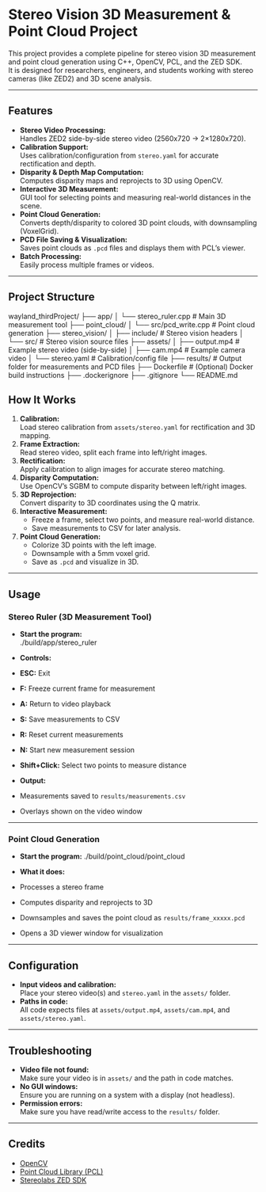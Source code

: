 # Stereo Vision 3D Measurement & Point Cloud Project

This project provides a complete pipeline for stereo vision 3D measurement and point cloud generation using C++, OpenCV, PCL, and the ZED SDK.  
It is designed for researchers, engineers, and students working with stereo cameras (like ZED2) and 3D scene analysis.

---

## Features

- **Stereo Video Processing:**  
  Handles ZED2 side-by-side stereo video (2560x720 → 2×1280x720).
- **Calibration Support:**  
  Uses calibration/configuration from `stereo.yaml` for accurate rectification and depth.
- **Disparity & Depth Map Computation:**  
  Computes disparity maps and reprojects to 3D using OpenCV.
- **Interactive 3D Measurement:**  
  GUI tool for selecting points and measuring real-world distances in the scene.
- **Point Cloud Generation:**  
  Converts depth/disparity to colored 3D point clouds, with downsampling (VoxelGrid).
- **PCD File Saving & Visualization:**  
  Saves point clouds as `.pcd` files and displays them with PCL’s viewer.
- **Batch Processing:**  
  Easily process multiple frames or videos.

---

## Project Structure
wayland_thirdProject/ ├── app/ │ └── stereo_ruler.cpp # Main 3D measurement tool ├── point_cloud/ │ └── src/pcd_write.cpp # Point cloud generation ├── stereo_vision/ │ ├── include/ # Stereo vision headers │ └── src/ # Stereo vision source files ├── assets/ │ ├── output.mp4 # Example stereo video (side-by-side) │ ├── cam.mp4 # Example camera video │ └── stereo.yaml # Calibration/config file ├── results/ # Output folder for measurements and PCD files ├── Dockerfile # (Optional) Docker build instructions ├── .dockerignore ├── .gitignore └── README.md

## How It Works

1. **Calibration:**  
   Load stereo calibration from `assets/stereo.yaml` for rectification and 3D mapping.
2. **Frame Extraction:**  
   Read stereo video, split each frame into left/right images.
3. **Rectification:**  
   Apply calibration to align images for accurate stereo matching.
4. **Disparity Computation:**  
   Use OpenCV’s SGBM to compute disparity between left/right images.
5. **3D Reprojection:**  
   Convert disparity to 3D coordinates using the Q matrix.
6. **Interactive Measurement:**  
   - Freeze a frame, select two points, and measure real-world distance.
   - Save measurements to CSV for later analysis.
7. **Point Cloud Generation:**  
   - Colorize 3D points with the left image.
   - Downsample with a 5mm voxel grid.
   - Save as `.pcd` and visualize in 3D.

---

## Usage

### **Stereo Ruler (3D Measurement Tool)**

- **Start the program:**  
./build/app/stereo_ruler


- **Controls:**
- **ESC:** Exit
- **F:** Freeze current frame for measurement
- **A:** Return to video playback
- **S:** Save measurements to CSV
- **R:** Reset current measurements
- **N:** Start new measurement session
- **Shift+Click:** Select two points to measure distance

- **Output:**  
- Measurements saved to `results/measurements.csv`
- Overlays shown on the video window

---

### **Point Cloud Generation**

- **Start the program:** 
./build/point_cloud/point_cloud


- **What it does:**
- Processes a stereo frame
- Computes disparity and reprojects to 3D
- Downsamples and saves the point cloud as `results/frame_xxxxx.pcd`
- Opens a 3D viewer window for visualization

---

## Configuration

- **Input videos and calibration:**  
Place your stereo video(s) and `stereo.yaml` in the `assets/` folder.
- **Paths in code:**  
All code expects files at `assets/output.mp4`, `assets/cam.mp4`, and `assets/stereo.yaml`.

---

## Troubleshooting

- **Video file not found:**  
Make sure your video is in `assets/` and the path in code matches.
- **No GUI windows:**  
Ensure you are running on a system with a display (not headless).
- **Permission errors:**  
Make sure you have read/write access to the `results/` folder.

---

## Credits

- [OpenCV](https://opencv.org/)
- [Point Cloud Library (PCL)](https://pointclouds.org/)
- [Stereolabs ZED SDK](https://www.stereolabs.com/)
